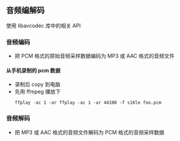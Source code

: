 ## 音频编解码

使用 libavcodec 库中的相关 API

### 音频编码

- 把 PCM 格式的原始音频采样数据编码为 MP3 或 AAC 格式的音频文件

#### 从手机录制的 pcm 数据

- 录制后 copy 到电脑
- 先用 ffmpeg 播放下
    ```shell
    ffplay -ac 1 -ar ffplay -ac 1 -ar 44100 -f s16le foo.pcm
    ```


### 音频解码

- 把 MP3 或 AAC 格式的音频文件解码为 PCM 格式的音频采样数据